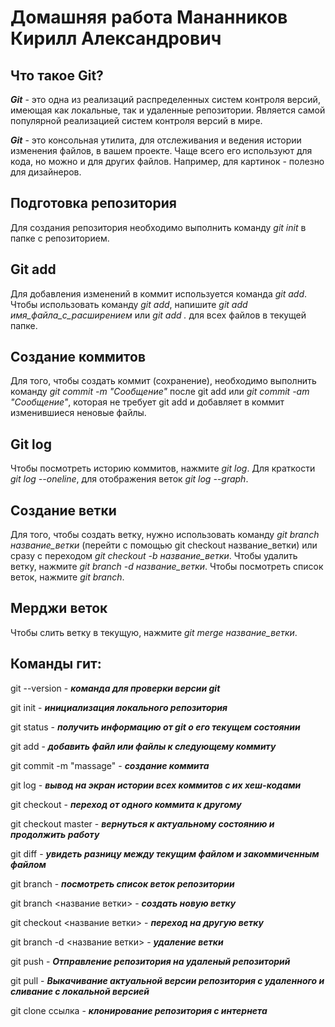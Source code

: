 # Домашняя работа Мананников Кирилл Александрович


## Что такое Git?
_**Git**_ - это одна из реализаций распределенных систем контроля версий, имеющая как локальные, так и удаленные репозитории. Является самой   популярной реализацией систем контроля версий в мире.

_**Git**_ - это консольная утилита, для отслеживания и ведения истории изменения файлов, в вашем проекте. Чаще всего его используют для кода, но можно и для других файлов. Например, для картинок - полезно для дизайнеров.

## Подготовка репозитория

Для создания репозитория необходимо выполнить команду *git init* в папке с репозиторием. 

## Git add

Для добавления изменений в коммит используется команда *git add*. Чтобы использовать команду *git add*, напишите *git add имя_файла_с_расширением* или *git add .* для всех файлов в текущей папке. 
 
## Создание коммитов

Для того, чтобы создать коммит (сохранение), необходимо выполнить команду *git commit -m "Сообщение"* после git add или *git commit -am "Сообщение"*, которая не требует git add и добавляет в коммит изменившиеся неновые файлы.

## Git log

Чтобы посмотреть историю коммитов, нажмите *git log*. Для краткости *git log --oneline*, для отображения веток *git log --graph*.

## Создание ветки

Для того, чтобы создать ветку, нужно использовать команду *git branch название_ветки* (перейти с помощью git checkout название_ветки) или сразу с переходом *git checkout -b название_ветки*. Чтобы удалить ветку, нажмите *git branch -d название_ветки*. Чтобы посмотреть список веток, нажмите *git branch*.

## Мерджи веток

Чтобы слить ветку в текущую, нажмите *git merge название_ветки*.

## Команды гит:

git --version - _**команда для проверки версии git**_

git init - _**инициализация локального репозитория**_

git status - _**получить информацию от git о его текущем состоянии**_

git add - _**добавить файл или файлы к следующему коммиту**_

git commit -m "massage" - _**создание коммита**_

git log - _**вывод на экран истории всех коммитов с их хеш-кодами**_

git checkout - _**переход от одного коммита к другому**_

git checkout master - _**вернуться к актуальному состоянию и продолжить работу**_

git diff - _**увидеть разницу между текущим файлом и закоммиченным файлом**_

git branch - _**посмотреть список веток репозитории**_

git branch <название ветки> - _**создать новую ветку**_

git checkout <название ветки> - _**переход на другую ветку**_ 

git branch -d <название ветки> - _**удаление ветки**_

git push - _**Отправление репозитория на удаленый репозиторий**_

git pull - _**Выкачивание актуальной версии репозитория с удаленного и сливание с локальной версией**_

git clone ссылка - _**клонирование репозитория с интернета**_
